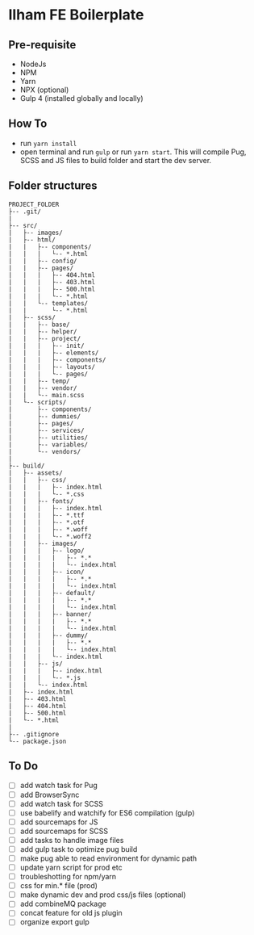 # Ilham FE Boilerplate

## Pre-requisite
* NodeJs
* NPM
* Yarn
* NPX (optional)
* Gulp 4 (installed globally and locally)

## How To
* run `yarn install`
* open terminal and run `gulp` or run `yarn start`. This will compile Pug, SCSS and JS files to build folder and start the dev server.

## Folder structures
```
PROJECT_FOLDER
├-- .git/
|
├-- src/
|   ├-- images/
|   ├-- html/
|   |   ├-- components/
|   |   |   └-- *.html
|   |   ├-- config/
|   |   ├-- pages/
|   |   |   ├-- 404.html
|   |   |   ├-- 403.html
|   |   |   ├-- 500.html
|   |   |   └-- *.html
|   |   └-- templates/
|   |       └-- *.html
|   ├-- scss/
|   |   ├-- base/
|   |   ├-- helper/
|   |   ├-- project/
|   |   |   ├-- init/
|   |   |   ├-- elements/
|   |   |   ├-- components/
|   |   |   ├-- layouts/
|   |   |   └-- pages/
|   |   ├-- temp/
|   |   ├-- vendor/
|   |   └-- main.scss
|   └-- scripts/
|       ├-- components/
|       ├-- dummies/
|       ├-- pages/
|       ├-- services/
|       ├-- utilities/
|       ├-- variables/
|       └-- vendors/
|
├-- build/
|   ├-- assets/
|   |   ├-- css/
|   |   |   ├-- index.html
|   |   |   └-- *.css
|   |   ├-- fonts/
|   |   |   ├-- index.html
|   |   |   ├-- *.ttf
|   |   |   ├-- *.otf
|   |   |   ├-- *.woff
|   |   |   └-- *.woff2
|   |   ├-- images/
|   |   |   ├-- logo/
|   |   |   |   ├-- *.*
|   |   |   |   └-- index.html
|   |   |   ├-- icon/
|   |   |   |   ├-- *.*
|   |   |   |   └-- index.html
|   |   |   ├-- default/
|   |   |   |   ├-- *.*
|   |   |   |   └-- index.html
|   |   |   ├-- banner/
|   |   |   |   ├-- *.*
|   |   |   |   └-- index.html
|   |   |   ├-- dummy/
|   |   |   |   ├-- *.*
|   |   |   |   └-- index.html
|   |   |   └-- index.html
|   |   ├-- js/
|   |   |   ├-- index.html
|   |   |   └-- *.js
|   |   └-- index.html
|   ├-- index.html
|   ├-- 403.html
|   ├-- 404.html
|   ├-- 500.html
|   └-- *.html
|
├-- .gitignore
└-- package.json

```

## To Do
- [ ] add watch task for Pug
- [ ] add BrowserSync
- [ ] add watch task for SCSS
- [ ] use babelify and watchify for ES6 compilation (gulp)
- [ ] add sourcemaps for JS
- [ ] add sourcemaps for SCSS
- [ ] add tasks to handle image files
- [ ] add gulp task to optimize pug build
- [ ] make pug able to read environment for dynamic path
- [ ] update yarn script for prod etc
- [ ] troubleshotting for npm/yarn
- [ ] css for min.* file (prod)
- [ ] make dynamic dev and prod css/js files (optional)
- [ ] add combineMQ package
- [ ] concat feature for old js plugin
- [ ] organize export gulp
